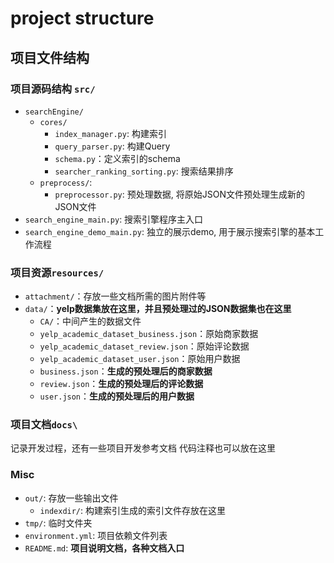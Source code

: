 # project structure

## 项目文件结构

### 项目源码结构 `src/`

+ `searchEngine/`
  + `cores/`
    + `index_manager.py`: 构建索引
    + `query_parser.py`: 构建Query
    + `schema.py`：定义索引的schema
    + `searcher_ranking_sorting.py`: 搜索结果排序
  + `preprocess/`:
    + `preprocessor.py`: 预处理数据, 将原始JSON文件预处理生成新的JSON文件
+ `search_engine_main.py`: 搜索引擎程序主入口
+ `search_engine_demo_main.py`: 独立的展示demo, 用于展示搜索引擎的基本工作流程

### 项目资源`resources/`

+ `attachment/`：存放一些文档所需的图片附件等
+ `data/`：**yelp数据集放在这里，并且预处理过的JSON数据集也在这里**
  + `CA/`：中间产生的数据文件
  + `yelp_academic_dataset_business.json`：原始商家数据
  + `yelp_academic_dataset_review.json`：原始评论数据
  + `yelp_academic_dataset_user.json`：原始用户数据
  + `business.json`：**生成的预处理后的商家数据**
  + `review.json`：**生成的预处理后的评论数据**
  + `user.json`：**生成的预处理后的用户数据**

### 项目文档`docs\`

记录开发过程，还有一些项目开发参考文档
代码注释也可以放在这里

### Misc

+ `out/`: 存放一些输出文件
  + `indexdir/`: 构建索引生成的索引文件存放在这里
+ `tmp/`: 临时文件夹
+ `environment.yml`: 项目依赖文件列表
+ `README.md`: **项目说明文档，各种文档入口**